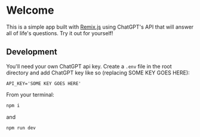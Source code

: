 # Welcome

This is a simple app built with [Remix.js](https://remix.run/docs) using ChatGPT's API that will answer all of life's questions. Try it out for yourself!

## Development

You'll need your own ChatGPT api key. Create a `.env` file in the root directory and add ChatGPT key like so (replacing SOME KEY GOES HERE):

```
API_KEY='SOME KEY GOES HERE'
```

From your terminal:

```sh
npm i
```

and

```sh
npm run dev
```
